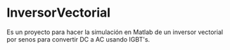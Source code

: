 # InversorVectorial
Es un proyecto para hacer la simulación en Matlab de un inversor vectorial por senos para convertir DC a AC  usando IGBT's.
